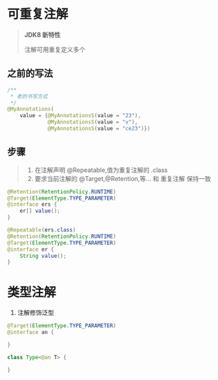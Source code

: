 # 可重复注解

>   **JDK8 新特性**
>
>   注解可用重复定义多个

## 之前的写法

```java
/**
 * 老的书写方式
 */
@MyAnnotations(
    value = {@MyAnnotationsS(value = "23"),
             @MyAnnotationsS(value = "v"),
             @MyAnnotationsS(value = "ce23")})
```

## 步骤

>   1.  在注解声明  @Repeatable,值为重复注解的 .class
>   2.  要求当前注解的 @Target,@Retention,等... 和 重复注解 保持一致

```java
@Retention(RetentionPolicy.RUNTIME)
@Target(ElementType.TYPE_PARAMETER)
@interface ers {
    er[] value();
}

@Repeatable(ers.class)
@Retention(RetentionPolicy.RUNTIME)
@Target(ElementType.TYPE_PARAMETER)
@interface er {
    String value();
}
```

# 类型注解

1.  注解修饰泛型

```java
@Target(ElementType.TYPE_PARAMETER)
@interface an {

}

class Type<@an T> {

}
```

